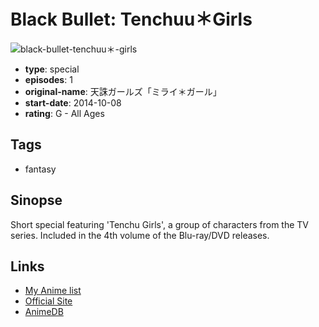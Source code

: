 # Black Bullet: Tenchuu＊Girls

![black-bullet-tenchuu＊-girls](https://cdn.myanimelist.net/images/anime/4/72108.jpg)

-   **type**: special
-   **episodes**: 1
-   **original-name**: 天誅ガールズ「ミライ＊ガール」
-   **start-date**: 2014-10-08
-   **rating**: G - All Ages

## Tags

-   fantasy

## Sinopse

Short special featuring 'Tenchu Girls', a group of characters from the TV series.
Included in the 4th volume of the Blu-ray/DVD releases.

## Links

-   [My Anime list](https://myanimelist.net/anime/30100/Black_Bullet__Tenchuu＊Girls)
-   [Official Site](http://www.black-bullet.net/contents/bd_dvd/04.html)
-   [AnimeDB](http://anidb.info/perl-bin/animedb.pl?show=anime&aid=10181)
